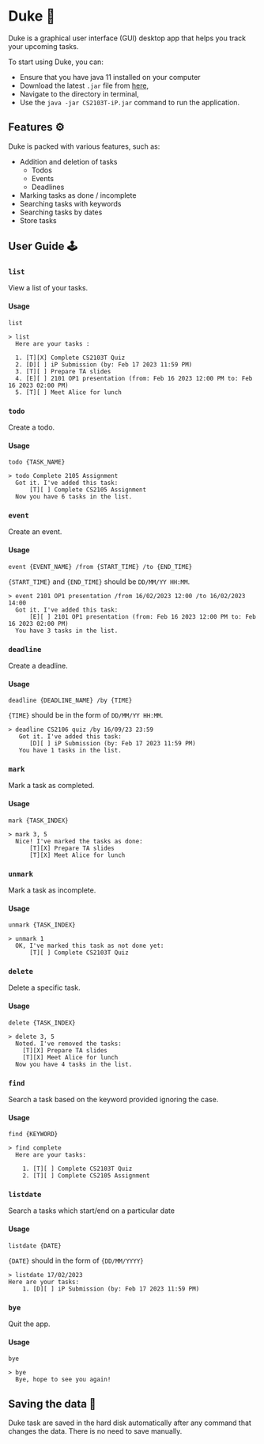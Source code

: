 # Duke 🤖

Duke is a graphical user interface (GUI) desktop app that helps you track your upcoming tasks. 

To start using Duke, you can:
- Ensure that you have java 11 installed on your computer
- Download the latest `.jar` file from [here](https://github.com/PawanPatil19/ip/releases),
- Navigate to the directory in terminal, 
- Use the `java -jar CS2103T-iP.jar` command to run the application.

## Features ⚙️

Duke is packed with various features, such as:

* Addition and deletion of tasks
    * Todos
    * Events
    * Deadlines
* Marking tasks as done / incomplete
* Searching tasks with keywords
* Searching tasks by dates
* Store tasks

## User Guide 🕹

### `list`

View a list of your tasks.

#### Usage

`list`

```
> list
  Here are your tasks :
  
  1. [T][X] Complete CS2103T Quiz
  2. [D][ ] iP Submission (by: Feb 17 2023 11:59 PM)
  3. [T][ ] Prepare TA slides
  4. [E][ ] 2101 OP1 presentation (from: Feb 16 2023 12:00 PM to: Feb 16 2023 02:00 PM)
  5. [T][ ] Meet Alice for lunch
```

### `todo`

Create a todo.

#### Usage

`todo {TASK_NAME}`

```
> todo Complete 2105 Assignment
  Got it. I've added this task:
      [T][ ] Complete CS2105 Assignment
  Now you have 6 tasks in the list.
```

### `event`

Create an event.

#### Usage

`event {EVENT_NAME} /from {START_TIME} /to {END_TIME}`

`{START_TIME}` and `{END_TIME}` should be `DD/MM/YY HH:MM`.

```
> event 2101 OP1 presentation /from 16/02/2023 12:00 /to 16/02/2023 14:00
  Got it. I've added this task:
      [E][ ] 2101 OP1 presentation (from: Feb 16 2023 12:00 PM to: Feb 16 2023 02:00 PM)
  You have 3 tasks in the list.
```

### `deadline`

Create a deadline.

#### Usage

`deadline {DEADLINE_NAME} /by {TIME}`

`{TIME}` should be in the form of `DD/MM/YY HH:MM`.

```
> deadline CS2106 quiz /by 16/09/23 23:59
   Got it. I've added this task:
      [D][ ] iP Submission (by: Feb 17 2023 11:59 PM)
   You have 1 tasks in the list.
```

### `mark`

Mark a task as completed.

#### Usage

`mark {TASK_INDEX}`

```
> mark 3, 5
  Nice! I've marked the tasks as done:
      [T][X] Prepare TA slides
      [T][X] Meet Alice for lunch
```


### `unmark`

Mark a task as incomplete.

#### Usage

`unmark {TASK_INDEX}`

```
> unmark 1
  OK, I've marked this task as not done yet:
      [T][ ] Complete CS2103T Quiz
```


### `delete`

Delete a specific task.

#### Usage

`delete {TASK_INDEX}`

```
> delete 3, 5
  Noted. I've removed the tasks:
	[T][X] Prepare TA slides
	[T][X] Meet Alice for lunch
  Now you have 4 tasks in the list.
```

### `find`

Search a task based on the keyword provided ignoring the case.

#### Usage

`find {KEYWORD}`

```
> find complete
  Here are your tasks:
  
    1. [T][ ] Complete CS2103T Quiz
    2. [T][ ] Complete CS2105 Assignment
```

### `listdate`

Search a tasks which start/end on a particular date

#### Usage

`listdate {DATE}`

`{DATE}` should in the form of `{DD/MM/YYYY}`


```
> listdate 17/02/2023
Here are your tasks: 
	1. [D][ ] iP Submission (by: Feb 17 2023 11:59 PM)
```

### `bye`

Quit the app.

#### Usage

`bye`

```
> bye
  Bye, hope to see you again!
```

## Saving the data 📁
Duke task are saved in the hard disk automatically after any command that changes the data. There is no need to save manually.
